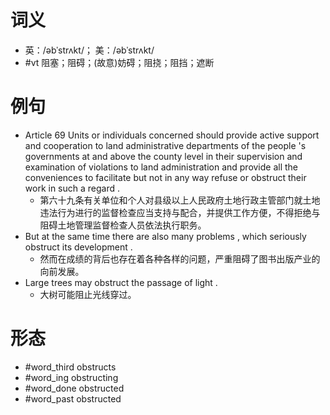 # 词义
- 英：/əbˈstrʌkt/； 美：/əbˈstrʌkt/
- #vt 阻塞；阻碍；(故意)妨碍；阻挠；阻挡；遮断
# 例句
- Article 69 Units or individuals concerned should provide active support and cooperation to land administrative departments of the people 's governments at and above the county level in their supervision and examination of violations to land administration and provide all the conveniences to facilitate but not in any way refuse or obstruct their work in such a regard .
	- 第六十九条有关单位和个人对县级以上人民政府土地行政主管部门就土地违法行为进行的监督检查应当支持与配合，并提供工作方便，不得拒绝与阻碍土地管理监督检查人员依法执行职务。
- But at the same time there are also many problems , which seriously obstruct its development .
	- 然而在成绩的背后也存在着各种各样的问题，严重阻碍了图书出版产业的向前发展。
- Large trees may obstruct the passage of light .
	- 大树可能阻止光线穿过。
# 形态
- #word_third obstructs
- #word_ing obstructing
- #word_done obstructed
- #word_past obstructed

